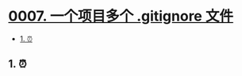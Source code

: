 # [0007. 一个项目多个 .gitignore 文件](https://github.com/Tdahuyou/git/tree/main/0007.%20%E4%B8%80%E4%B8%AA%E9%A1%B9%E7%9B%AE%E5%A4%9A%E4%B8%AA%20.gitignore%20%E6%96%87%E4%BB%B6)

<!-- region:toc -->
- [1. ⏰](#1-)
<!-- endregion:toc -->

## 1. ⏰